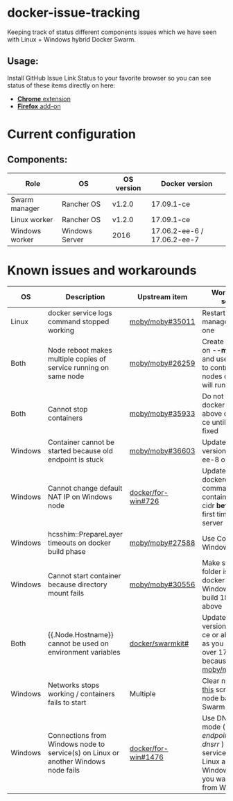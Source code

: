 # docker-issue-tracking
Keeping track of status different components issues which we have seen with Linux + Windows hybrid Docker Swarm.

## Usage:
Install GitHub Issue Link Status to your favorite browser so you can see status of these items directly on here:
- [**Chrome** extension](https://chrome.google.com/webstore/detail/github-issue-link-status/nbiddhncecgemgccalnoanpnenalmkic)
- [**Firefox** add-on](https://addons.mozilla.org/en-US/firefox/addon/github-issue-link-status/)

# Current configuration
## Components:
| Role           | OS             | OS version | Docker version               |
| -------------- | -------------- | ---------- | ---------------------------- |
| Swarm manager  | Rancher OS     | v1.2.0     | 17.09.1-ce                   |
| Linux worker   | Rancher OS     | v1.2.0     | 17.09.1-ce                   |
| Windows worker | Windows Server | 2016       | 17.06.2-ee-6 / 17.06.2-ee-7  |


# Known issues and workarounds
| OS      | Description                                                                 | Upstream item          | Workaround / solution                                                                   |
| ------- | --------------------------------------------------------------------------- | ---------------------- | --------------------------------------------------------------------------------------- |
| Linux   | docker service logs command stopped working | [moby/moby#35011](https://github.com/moby/moby/issues/35011) | Restart all Swarm managers one by one |
| Both    | Node reboot makes multiple copies of service running on same node | [moby/moby#26259](https://github.com/moby/moby/issues/26259) | Create service(s) on **--mode global** and use constraints to control which nodes containers will run |
| Both    | Cannot stop containers | [moby/moby#35933](https://github.com/moby/moby/issues/35933) | Do not update docker version above of 17.09.1-ce until this issue is fixed |
| Windows | Container cannot be started because old endpoint is stuck | [moby/moby#36603](https://github.com/moby/moby/pull/36603) | Update docker version to 17.06.2-ee-8 or above |
| Windows | Cannot change default NAT IP on Windows node | [docker/for-win#726](https://github.com/docker/for-win/issues/726) | Update dockerd.exe start command to contain --fixed-cidr **before** start it first time on new server |
| Windows | hcsshim::PrepareLayer timeouts on docker build phase | [moby/moby#27588](https://github.com/moby/moby/issues/27588) | Use Core version of Windows Server |
| Windows | Cannot start container because directory mount fails | [moby/moby#30556](https://github.com/moby/moby/issues/30556) | Make sure that folder is empty on docker image / Use Windows Server build 1804 or above |
| Both    | {{.Node.Hostname}} cannot be used on environment variables | [docker/swarmkit#](https://github.com/docker/swarmkit/issues/1951) | Update docker version to 17.10.0-ce or above / None as you cannot go over 17.09.1-ce because of [moby/moby#35933](https://github.com/moby/moby/issues/35933) |
| Windows | Networks stops working / containers fails to start | Multiple | Clear networks with [this](https://github.com/MicrosoftDocs/Virtualization-Documentation/tree/master/windows-server-container-tools/CleanupContainerHostNetworking) script and join node back to Swarm |
| Windows | Connections from Windows node to service(s) on Linux or another Windows node fails | [docker/for-win#1476](https://github.com/docker/for-win/issues/1476) | Use DNS routing mode ( *--endpoint-mode dnsrr* ) for all services (both Linux and Windows) where you want connect from Windows |
